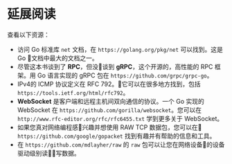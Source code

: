 # **延展阅读**

查看以下资源：

+ 访问 Go 标准库 `net` 文档，在 `https://golang.org/pkg/net` 可以找到。这是 Go 文档中最大的文档之一。
+ 尽管这本书谈到了 **RPC**，但没谈到 **gRPC**，这个开源的，高性能的 RPC 框架。用 Go 语言实现的 gRPC 包在 `https://github.com/grpc/grpc-go`。
+ IPv4的 ICMP 协议定义在 RFC 792。它可以在很多地方找到，包括 `https://tools.ietf.org/html/rfc792`。
+ **WebSocket** 是客户端和远程主机间双向通信的协议。一个 Go 实现的 WebSocket 在 `https://github.com/gorilla/websocket`。您可以在 `http://www.rfc-editor.org/rfc/rfc6455.txt` 学到更多关于 WebSocket。
+ 如果您真对网络编程感兴趣并想使用 RAW TCP 数据包，您可以在 `https://github.com/google/gopacket` 找到有趣并有帮助的信息和工具。
+ 在 `https://github.com/mdlayher/raw` 的 `raw` 包可以让您在网络设备的设备驱动级别读写数据。